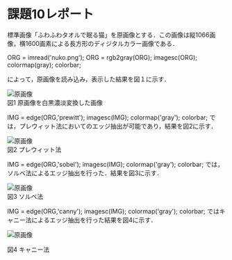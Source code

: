 # 課題10レポート

標準画像「ふわふわタオルで眠る猫」を原画像とする．この画像は縦1066画像，横1600画素による長方形のディジタルカラー画像である．

ORG = imread('nuko.png'); 
ORG = rgb2gray(ORG); 
imagesc(ORG); colormap(gray); colorbar;

によって，原画像を読み込み，表示した結果を図１に示す．

![原画像](https://github.com/yuukomo/image-processing-classroom_report/blob/master/%E7%B5%90%E6%9E%9C/%E8%AA%B2%E9%A1%8C10/%E5%8E%9F%E7%94%BB.PNG)  
図1 原画像を白黒濃淡変換した画像

IMG = edge(ORG,'prewitt');
imagesc(IMG); colormap('gray'); colorbar;
では，プレウィット法においてのエッジ抽出が可能であり，結果を図2に示す．  


![原画像](https://github.com/yuukomo/image-processing-classroom_report/blob/master/%E7%B5%90%E6%9E%9C/%E8%AA%B2%E9%A1%8C10/%E3%83%96%E3%83%AC%E3%82%A6%E3%82%A3%E3%83%83%E3%83%88%E6%B3%95.PNG)  
図2 プレウィット法

IMG = edge(ORG,'sobel'); 
imagesc(IMG); colormap('gray'); colorbar;
では，ソルベ法によるエッジ抽出を行った．結果を図3に示す．  

![原画像](https://github.com/yuukomo/image-processing-classroom_report/blob/master/%E7%B5%90%E6%9E%9C/%E8%AA%B2%E9%A1%8C10/%E3%82%BD%E3%83%99%E3%83%AB%E6%B3%95.PNG)  
図3 ソルベ法

IMG = edge(ORG,'canny'); 
imagesc(IMG); colormap('gray'); colorbar;
ではキャニー法によるエッジ抽出を行った結果を図4に示す．  

![原画像](https://github.com/yuukomo/image-processing-classroom_report/blob/master/%E7%B5%90%E6%9E%9C/%E8%AA%B2%E9%A1%8C10/%E3%82%AD%E3%83%A3%E3%83%8B%E3%83%BC%E6%B3%95.PNG)  

図4 キャニー法
